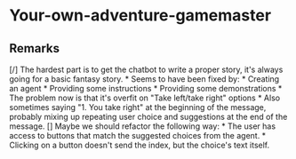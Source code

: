 # Your-own-adventure-gamemaster

## Remarks

[/] The hardest part is to get the chatbot to write a proper story, it's always going for a basic fantasy story.
    * Seems to have been fixed by:
      * Creating an agent
      * Providing some instructions
      * Providing some demonstrations
    * The problem now is that it's overfit on "Take left/take right" options
    * Also sometimes saying "1. You take right" at the beginning of the message, probably mixing up repeating user choice and suggestions at the end of the message.
[] Maybe we should refactor the following way:
    * The user has access to buttons that match the suggested choices from the agent.
    * Clicking on a button doesn't send the index, but the choice's text itself.